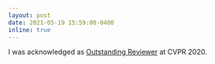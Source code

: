 ```yaml
---
layout: post
date: 2021-05-19 15:59:00-0400
inline: true
---
```


I was acknowledged as [Outstanding Reviewer](http://cvpr2021.thecvf.com/node/184) at CVPR 2020.
